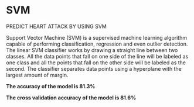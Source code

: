 # SVM
PREDICT HEART ATTACK BY USING SVM

Support Vector Machine (SVM) is a supervised machine learning algorithm capable of performing classification, regression and even outlier detection. The linear SVM classifier works by drawing a straight line between two classes. All the data points that fall on one side of the line will be labeled as one class and all the points that fall on the other side will be labeled as the second. The classifier separates data points using a hyperplane with the largest amount of margin. 

**The accuracy of the model is 81.3%**

**The cross validation accuracy of the model is 81.6%**
